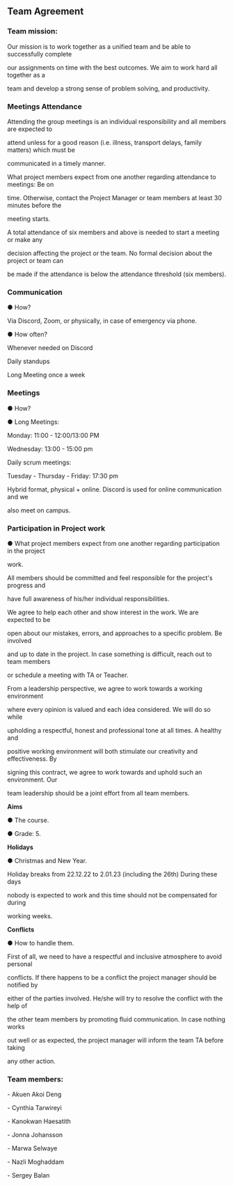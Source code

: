 
## Team Agreement

### Team mission:

Our mission is to work together as a unified team and be able to successfully complete

our assignments on time with the best outcomes. We aim to work hard all together as a

team and develop a strong sense of problem solving, and productivity.

### Meetings Attendance

Attending the group meetings is an individual responsibility and all members are expected to

attend unless for a good reason (i.e. illness, transport delays, family matters) which must be

communicated in a timely manner.

What project members expect from one another regarding attendance to meetings: Be on

time. Otherwise, contact the Project Manager or team members at least 30 minutes before the

meeting starts.

A total attendance of six members and above is needed to start a meeting or make any

decision affecting the project or the team. No formal decision about the project or team can

be made if the attendance is below the attendance threshold (six members).

### Communication

● How?

Via Discord, Zoom, or physically, in case of emergency via phone.

● How often?

Whenever needed on Discord

Daily standups

Long Meeting once a week

### Meetings

● How?

● Long Meetings:
 
Monday: 11:00 - 12:00/13:00 PM

Wednesday: 13:00 - 15:00 pm


Daily scrum meetings:

Tuesday - Thursday - Friday: 17:30 pm

Hybrid format, physical + online. Discord is used for online communication and we

also meet on campus.

### Participation in Project work

● What project members expect from one another regarding participation in the project

work.

All members should be committed and feel responsible for the project's progress and

have full awareness of his/her individual responsibilities.



We agree to help each other and show interest in the work. We are expected to be

open about our mistakes, errors, and approaches to a specific problem. Be involved

and up to date in the project. In case something is difficult, reach out to team members

or schedule a meeting with TA or Teacher.

From a leadership perspective, we agree to work towards a working environment

where every opinion is valued and each idea considered. We will do so while

upholding a respectful, honest and professional tone at all times. A healthy and

positive working environment will both stimulate our creativity and effectiveness. By

signing this contract, we agree to work towards and uphold such an environment. Our

team leadership should be a joint effort from all team members.

**Aims**

● The course.

● Grade: 5.

**Holidays**

● Christmas and New Year.

Holiday breaks from 22.12.22 to 2.01.23 (including the 26th) During these days

nobody is expected to work and this time should not be compensated for during

working weeks.

**Conflicts**

● How to handle them.

First of all, we need to have a respectful and inclusive atmosphere to avoid personal

conflicts. If there happens to be a conflict the project manager should be notified by

either of the parties involved. He/she will try to resolve the conflict with the help of

the other team members by promoting fluid communication. In case nothing works

out well or as expected, the project manager will inform the team TA before taking

any other action.

### Team members:

\- Akuen Akoi Deng

\- Cynthia Tarwireyi

\- Kanokwan Haesatith

\- Jonna Johansson

\- Marwa Selwaye

\- Nazli Moghaddam

\- Sergey Balan



